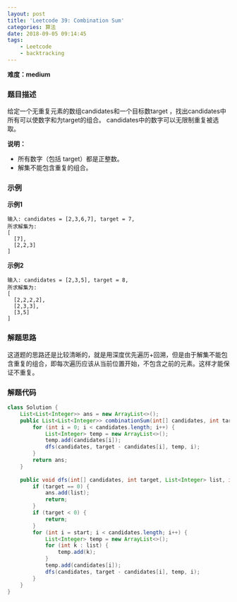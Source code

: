 ```yaml
---
layout: post
title: 'Leetcode 39: Combination Sum'
categories: 算法
date: 2018-09-05 09:14:45
tags:
    - Leetcode
    - backtracking
---
```

**难度：medium**
### 题目描述
给定一个无重复元素的数组candidates和一个目标数target ，找出candidates中所有可以使数字和为target的组合。
candidates中的数字可以无限制重复被选取。

**说明：**
* 所有数字（包括 target）都是正整数。
* 解集不能包含重复的组合。
<!--more-->

### 示例

**示例1**
```shell
输入: candidates = [2,3,6,7], target = 7,
所求解集为:
[
  [7],
  [2,2,3]
]
```
**示例2**
```shell
输入: candidates = [2,3,5], target = 8,
所求解集为:
[
  [2,2,2,2],
  [2,3,3],
  [3,5]
]
```

### 解题思路
这道题的思路还是比较清晰的，就是用深度优先遍历+回溯，但是由于解集不能包含重复的组合，即每次遍历应该从当前位置开始，不包含之前的元素。这样才能保证不重复。

### 解题代码
```Java
class Solution {
    List<List<Integer>> ans = new ArrayList<>();
    public List<List<Integer>> combinationSum(int[] candidates, int target) {
        for (int i = 0; i < candidates.length; i++) {
            List<Integer> temp = new ArrayList<>();
            temp.add(candidates[i]);
            dfs(candidates, target - candidates[i], temp, i);
        }
        return ans;
    }
    
    public void dfs(int[] candidates, int target, List<Integer> list, int start) {
        if (target == 0) {
            ans.add(list);
            return;
        }
        if (target < 0) {
            return;
        }
        for (int i = start; i < candidates.length; i++) {
            List<Integer> temp = new ArrayList<>();
            for (int k : list) {
                temp.add(k);
            }
            temp.add(candidates[i]);
            dfs(candidates, target - candidates[i], temp, i);
        }
    }
}
```
